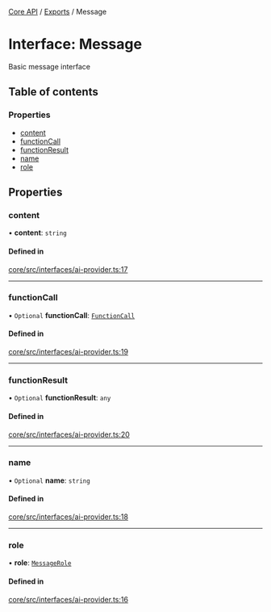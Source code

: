 <!-- 
 ⚠️  AUTO-GENERATED FILE - DO NOT EDIT MANUALLY
 This file is automatically generated by scripts/docs-generator.js
 To make changes, edit the source TypeScript files or update the generator script
-->

[Core API](../../) / [Exports](../modules) / Message

# Interface: Message

Basic message interface

## Table of contents

### Properties

- [content](Message#content)
- [functionCall](Message#functioncall)
- [functionResult](Message#functionresult)
- [name](Message#name)
- [role](Message#role)

## Properties

### content

• **content**: `string`

#### Defined in

[core/src/interfaces/ai-provider.ts:17](https://github.com/woojubb/robota/blob/e69ce1ca400ca7c668b510fd1c73d0c3c98d531f/packages/core/src/interfaces/ai-provider.ts#L17)

___

### functionCall

• `Optional` **functionCall**: [`FunctionCall`](FunctionCall)

#### Defined in

[core/src/interfaces/ai-provider.ts:19](https://github.com/woojubb/robota/blob/e69ce1ca400ca7c668b510fd1c73d0c3c98d531f/packages/core/src/interfaces/ai-provider.ts#L19)

___

### functionResult

• `Optional` **functionResult**: `any`

#### Defined in

[core/src/interfaces/ai-provider.ts:20](https://github.com/woojubb/robota/blob/e69ce1ca400ca7c668b510fd1c73d0c3c98d531f/packages/core/src/interfaces/ai-provider.ts#L20)

___

### name

• `Optional` **name**: `string`

#### Defined in

[core/src/interfaces/ai-provider.ts:18](https://github.com/woojubb/robota/blob/e69ce1ca400ca7c668b510fd1c73d0c3c98d531f/packages/core/src/interfaces/ai-provider.ts#L18)

___

### role

• **role**: [`MessageRole`](../modules#messagerole)

#### Defined in

[core/src/interfaces/ai-provider.ts:16](https://github.com/woojubb/robota/blob/e69ce1ca400ca7c668b510fd1c73d0c3c98d531f/packages/core/src/interfaces/ai-provider.ts#L16)
